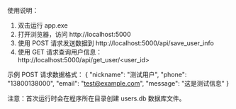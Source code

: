 使用说明：
1. 双击运行 app.exe
2. 打开浏览器，访问 http://localhost:5000
3. 使用 POST 请求发送数据到 http://localhost:5000/api/save_user_info
4. 使用 GET 请求查询用户信息：http://localhost:5000/api/get_user/<user_id>

示例 POST 请求数据格式：
{
    "nickname": "测试用户",
    "phone": "13800138000",
    "email": "test@example.com",
    "message": "这是测试信息"
}

注意：首次运行时会在程序所在目录创建 users.db 数据库文件。